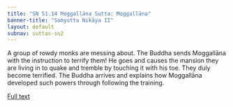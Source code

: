 ```yaml
---
title: "SN 51.14 Moggallāna Sutta: Moggallāna"
banner-title: "Saṁyutta Nikāya II" 
layout: default 
subnav: suttas-sn2
---
```


A group of rowdy monks are messing about. The Buddha sends Moggallāna with the instruction to terrify them! He goes and causes the mansion they are living in to quake and tremble by touching it with his toe. They duly become terrified. The Buddha arrives and explains how Moggallāna developed such powers through following the training.

[Full text](https://www.dhammatalks.org/suttas/SN/SN51_14.html)

